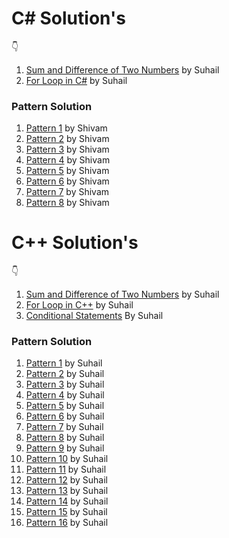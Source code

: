 # C# Solution's

👇
1) [Sum and Difference of Two Numbers](https://github.com/suhaillahmad/DSC-ASSIGNMENT-SOLUTION/blob/main/assigment%20solution%20C%23/Sum_and_Difference_Two_Numbers.c) by Suhail
2) [For Loop in C#](https://github.com/suhaillahmad/DSC-ASSIGNMENT-SOLUTION/blob/main/assigment%20solution%20C%23/For_Loop_in_C.c) by Suhail

### Pattern Solution 

1) [Pattern 1](https://github.com/suhaillahmad/DSC-ASSIGNMENT-SOLUTION/blob/main/assigment%20solution%20C%23/pattern(1).c) by Shivam
2) [Pattern 2](https://github.com/suhaillahmad/DSC-ASSIGNMENT-SOLUTION/blob/main/assigment%20solution%20C%23/pattern(2).c) by Shivam
3) [Pattern 3](https://github.com/suhaillahmad/DSC-ASSIGNMENT-SOLUTION/blob/main/assigment%20solution%20C%23/pattern(3).c) by Shivam
4) [Pattern 4](https://github.com/suhaillahmad/DSC-ASSIGNMENT-SOLUTION/blob/main/assigment%20solution%20C%23/pattern(4).c) by Shivam
5) [Pattern 5](https://github.com/suhaillahmad/DSC-ASSIGNMENT-SOLUTION/blob/main/assigment%20solution%20C%23/pattern(5).c) by Shivam
6) [Pattern 6](https://github.com/suhaillahmad/DSC-ASSIGNMENT-SOLUTION/blob/main/assigment%20solution%20C%23/pattern(6).c) by Shivam
7) [Pattern 7](https://github.com/suhaillahmad/DSC-ASSIGNMENT-SOLUTION/blob/main/assigment%20solution%20C%23/pattern(7).c) by Shivam
8) [Pattern 8](https://github.com/suhaillahmad/DSC-ASSIGNMENT-SOLUTION/blob/main/assigment%20solution%20C%23/pattern(8).c) by Shivam





# C++ Solution's

👇
1) [Sum and Difference of Two Numbers](https://github.com/suhaillahmad/DSC-ASSIGNMENT-SOLUTION/blob/main/assigment%20solution%20in%20c%2B%2B/Sum_and_Difference_of_Two_Numbers.cpp) by Suhail
3) [For Loop in C++](https://github.com/suhaillahmad/DSC-ASSIGNMENT-SOLUTION/blob/main/assigment%20solution%20in%20c%2B%2B/For_Loop.cpp) by Suhail
4) [Conditional Statements](https://github.com/suhaillahmad/DSC-ASSIGNMENT-SOLUTION/blob/main/assigment%20solution%20in%20c%2B%2B/conditional_statement.cpp) By Suhail
### Pattern Solution 
1) [Pattern 1](https://github.com/suhaillahmad/DSC-ASSIGNMENT-SOLUTION/blob/main/assigment%20solution%20in%20c%2B%2B/pattern(1).cpp) by Suhail
2) [Pattern 2](https://github.com/suhaillahmad/DSC-ASSIGNMENT-SOLUTION/blob/main/assigment%20solution%20in%20c%2B%2B/pattern(2).cpp) by Suhail
3) [Pattern 3](https://github.com/suhaillahmad/DSC-ASSIGNMENT-SOLUTION/blob/main/assigment%20solution%20in%20c%2B%2B/pattern(3).cpp) by Suhail
4) [Pattern 4](https://github.com/suhaillahmad/DSC-ASSIGNMENT-SOLUTION/blob/main/assigment%20solution%20in%20c%2B%2B/pattern(4).cpp) by Suhail
5) [Pattern 5](https://github.com/suhaillahmad/DSC-ASSIGNMENT-SOLUTION/blob/main/assigment%20solution%20in%20c%2B%2B/pattern(5).cpp) by Suhail
6) [Pattern 6](https://github.com/suhaillahmad/DSC-ASSIGNMENT-SOLUTION/blob/main/assigment%20solution%20in%20c%2B%2B/pattern(6).cpp) by Suhail
7) [Pattern 7](https://github.com/suhaillahmad/DSC-ASSIGNMENT-SOLUTION/blob/main/assigment%20solution%20in%20c%2B%2B/pattern(7).cpp) by Suhail
8) [Pattern 8](https://github.com/suhaillahmad/DSC-ASSIGNMENT-SOLUTION/blob/main/assigment%20solution%20in%20c%2B%2B/pattern(8).cpp) by Suhail
9) [Pattern 9](https://github.com/suhaillahmad/DSC-ASSIGNMENT-SOLUTION/blob/main/assigment%20solution%20in%20c%2B%2B/pattern(9).cpp) by Suhail
10) [Pattern 10](https://github.com/suhaillahmad/DSC-ASSIGNMENT-SOLUTION/blob/main/assigment%20solution%20in%20c%2B%2B/pattern(10).cpp) by Suhail
11) [Pattern 11](https://github.com/suhaillahmad/DSC-ASSIGNMENT-SOLUTION/blob/main/assigment%20solution%20in%20c%2B%2B/pattern(11).cpp) by Suhail
12) [Pattern 12](https://github.com/suhaillahmad/DSC-ASSIGNMENT-SOLUTION/blob/main/assigment%20solution%20in%20c%2B%2B/pattern(12).cpp) by Suhail
13) [Pattern 13](https://github.com/suhaillahmad/DSC-ASSIGNMENT-SOLUTION/blob/main/assigment%20solution%20in%20c%2B%2B/pattern(13).cpp) by Suhail
14) [Pattern 14](https://github.com/suhaillahmad/DSC-ASSIGNMENT-SOLUTION/blob/main/assigment%20solution%20in%20c%2B%2B/pattern(14).cpp) by Suhail
15) [Pattern 15](https://github.com/suhaillahmad/DSC-ASSIGNMENT-SOLUTION/blob/main/assigment%20solution%20in%20c%2B%2B/pattern15.cpp) by Suhail
16) [Pattern 16](https://github.com/suhaillahmad/DSC-ASSIGNMENT-SOLUTION/blob/main/assigment%20solution%20in%20c%2B%2B/pattern(16).cpp) by Suhail
